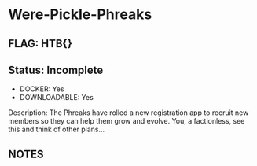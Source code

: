 # Were-Pickle-Phreaks

## FLAG: HTB{}

## Status: Incomplete

+ DOCKER: Yes
+ DOWNLOADABLE: Yes

Description: The Phreaks have rolled a new registration app to recruit new members so they can help them grow and evolve. You, a factionless, see this and think of other plans...

## NOTES
